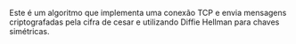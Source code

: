 Este é um algoritmo que implementa uma conexão TCP e envia mensagens criptografadas pela cifra de cesar e utilizando Diffie Hellman para chaves simétricas. 
